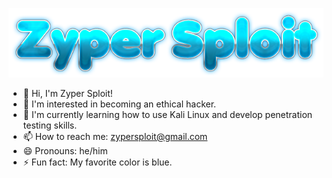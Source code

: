   ![[Zyper Sploit]](images/text.png)
- 👋 Hi, I'm Zyper Sploit!
- 👀 I'm interested in becoming an ethical hacker. 
- 🌱 I'm currently learning how to use Kali Linux and develop penetration testing skills. 
- 📫 How to reach me: zypersploit@gmail.com
- 😄 Pronouns: he/him
- ⚡ Fun fact: My favorite color is blue.
